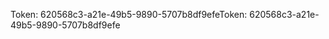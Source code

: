 <span data-ttu-id="341d8-101">Token: 620568c3-a21e-49b5-9890-5707b8df9efe</span><span class="sxs-lookup"><span data-stu-id="341d8-101">Token: 620568c3-a21e-49b5-9890-5707b8df9efe</span></span>